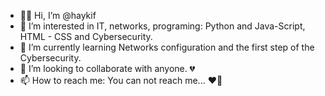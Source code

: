 - 👋🏻 Hi, I’m @haykif
- 👀 I’m interested in IT, networks, programing: Python and Java-Script, HTML - CSS and Cybersecurity.
- 🌱 I’m currently learning Networks configuration and the first step of the Cybersecurity.
- 💞️ I’m looking to collaborate with anyone. 💔
- 📫 How to reach me: You can not reach me... ❤️‍🔥

<!---
haykif/haykif is a ✨ special ✨ repository because its `README.md` (this file) appears on your GitHub profile.
You can click the Preview link to take a look at your changes.
--->
